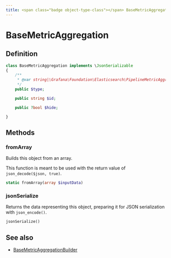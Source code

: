 ```yaml
---
title: <span class="badge object-type-class"></span> BaseMetricAggregation
---
```

# <span class="badge object-type-class"></span> BaseMetricAggregation

## Definition

```php
class BaseMetricAggregation implements \JsonSerializable
{
    /**
     * @var string|\Grafana\Foundation\Elasticsearch\PipelineMetricAggregationType
     */
    public $type;

    public string $id;

    public ?bool $hide;

}
```
## Methods

### <span class="badge object-method"></span> fromArray

Builds this object from an array.

This function is meant to be used with the return value of `json_decode($json, true)`.

```php
static fromArray(array $inputData)
```

### <span class="badge object-method"></span> jsonSerialize

Returns the data representing this object, preparing it for JSON serialization with `json_encode()`.

```php
jsonSerialize()
```

## See also

 * <span class="badge builder"></span> [BaseMetricAggregationBuilder](./builder-BaseMetricAggregationBuilder.md)
